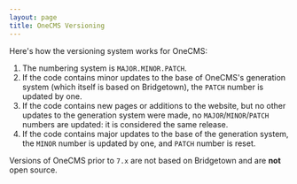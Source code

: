 ```yaml
---
layout: page
title: OneCMS Versioning
---
```


Here's how the versioning system works for OneCMS:
1. The numbering system is ``MAJOR.MINOR.PATCH``.
2. If the code contains minor updates to the base of OneCMS's generation system (which itself is based on Bridgetown), the ``PATCH`` number is updated by one.
3. If the code contains new pages or additions to the website, but no other updates to the generation system were made, no ``MAJOR``/``MINOR``/``PATCH`` numbers are updated: it is considered the same release.
4. If the code contains major updates to the base of the generation system, the ``MINOR`` number is updated by one, and ``PATCH`` number is reset.

Versions of OneCMS prior to ``7.x`` are not based on Bridgetown and are **not** open source.